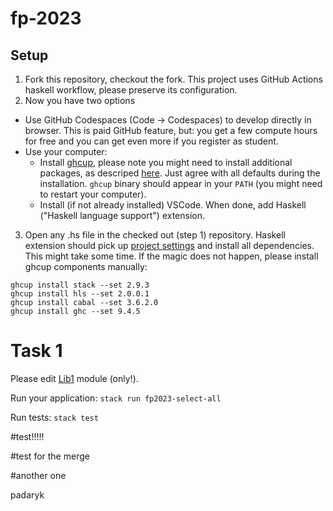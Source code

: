 # fp-2023

## Setup
1. Fork this repository, checkout the fork. This project uses GitHub Actions haskell workflow,
please preserve its configuration.
2. Now you have two options
  - Use GitHub Codespaces (Code -> Codespaces) to develop directly in browser. This is paid
  GitHub feature, but: you get a few compute hours for free and you can get even more if you
  register as student.
  - Use your computer:
    - Install [ghcup](https://www.haskell.org/ghcup/), please note you might need to install
      additional packages, as descriped [here](https://www.haskell.org/ghcup/install/). Just agree
      with all defaults during the installation. `ghcup` binary should appear in your `PATH` (you
      might need to restart your computer).
    - Install (if not already installed) VSCode. When done, add Haskell ("Haskell language support")
      extension.
3. Open any .hs file in the checked out (step 1) repository. Haskell extension should pick up
[project settings](.vscode/settings.json) and install all dependencies. This might take some
time. If the magic does not happen, please install ghcup components manually:

```
ghcup install stack --set 2.9.3
ghcup install hls --set 2.0.0.1
ghcup install cabal --set 3.6.2.0
ghcup install ghc --set 9.4.5
```

# Task 1

Please edit [Lib1](src/Lib1.hs) module (only!).

Run your application: `stack run fp2023-select-all`

Run tests: `stack test`


#test!!!!!

#test for the merge

#another one


padaryk
